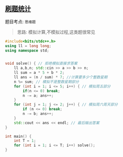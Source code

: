 
## [刷题统计](https://www.lanqiao.cn/problems/2098/learning/?isWithAnswer=true)

题目考点: `思维题`

>思路: 模拟计算,不模拟过程,这类题很常见

```cpp
#include<bits/stdc++.h>
using ll = long long;
using namespace std;


void solve() { // 拒绝模拟直接求答案
	ll a,b,n; std::cin >> a >> b >> n;
    ll sum = a * 5 + b * 2;
    ll ans = (n / sum) * 7; //计算要多少个整数星期
    n %= sum; // 模拟不是整数星期部分
    for (int i = 1; i <= 5; i++) { // 模拟周五部分
        if(n <= 0) break;
        n -= a; ans++;
    }
    for (int j = 1; j <= 2; j++) { // 模拟周六周天部分
        if (n <= 0) break;
        n -= b; ans++;
    }
    std::cout << ans << endl; // 最后输出答案
} 

int main() {
	int T = 1;
	for (int i = 1; i <= T; i++) solve(); 
}
```
